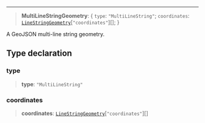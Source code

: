 ***

> **MultiLineStringGeometry**: \{ `type`: `"MultiLineString"`; `coordinates`: [`LineStringGeometry`](LineStringGeometry.md)\[`"coordinates"`]\[]; }

A GeoJSON multi-line string geometry.

## Type declaration

### type

> **type**: `"MultiLineString"`

### coordinates

> **coordinates**: [`LineStringGeometry`](LineStringGeometry.md)\[`"coordinates"`]\[]
